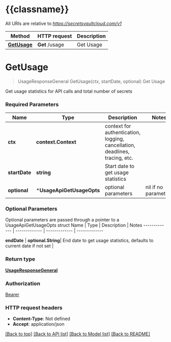 # {{classname}}

All URIs are relative to *https://secretsvaultcloud.com/v1*

Method | HTTP request | Description
------------- | ------------- | -------------
[**GetUsage**](UsageApi.md#GetUsage) | **Get** /usage | Get Usage

# **GetUsage**
> UsageResponseGeneral GetUsage(ctx, startDate, optional)
Get Usage

Get usage statistics for API calls and total number of secrets

### Required Parameters

Name | Type | Description  | Notes
------------- | ------------- | ------------- | -------------
 **ctx** | **context.Context** | context for authentication, logging, cancellation, deadlines, tracing, etc.
  **startDate** | **string**| Start date to get usage statistics | 
 **optional** | ***UsageApiGetUsageOpts** | optional parameters | nil if no parameters

### Optional Parameters
Optional parameters are passed through a pointer to a UsageApiGetUsageOpts struct
Name | Type | Description  | Notes
------------- | ------------- | ------------- | -------------

 **endDate** | **optional.String**| End date to get usage statistics, defaults to current date if not set | 

### Return type

[**UsageResponseGeneral**](UsageResponseGeneral.md)

### Authorization

[Bearer](../README.md#Bearer)

### HTTP request headers

 - **Content-Type**: Not defined
 - **Accept**: application/json

[[Back to top]](#) [[Back to API list]](../README.md#documentation-for-api-endpoints) [[Back to Model list]](../README.md#documentation-for-models) [[Back to README]](../README.md)

